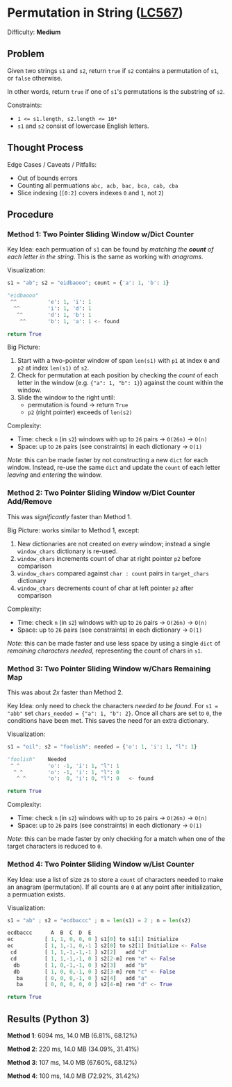 # Permutation in String ([LC567](https://leetcode.com/problems/permutation-in-string/))
Difficulty: **Medium**

## Problem

Given two strings `s1` and `s2`, return `true` if `s2` contains a permutation of `s1`, or `false` otherwise.

In other words, return `true` if one of `s1`'s permutations is the substring of `s2`.

Constraints:
- `1 <= s1.length, s2.length <= 10⁴`
- `s1` and `s2` consist of lowercase English letters.

## Thought Process

Edge Cases / Caveats / Pitfalls:
- Out of bounds errors
- Counting all permuations `abc, acb, bac, bca, cab, cba`
- Slice indexing (`[0:2]` covers indexes `0` and `1`, not `2`)

## Procedure

### Method 1: Two Pointer Sliding Window w/Dict Counter

Key Idea: each permuation of `s1` can be found by *matching the* ***count*** *of each letter in the string*.  This is the same as working with *anagrams*.

Visualization:
```python
s1 = "ab"; s2 = "eidbaooo"; count = {'a': 1, 'b': 1}

"eidbaooo"        
 ^^          'e': 1, 'i': 1
  ^^         'i': 1, 'd': 1
   ^^        'd': 1, 'b': 1
    ^^       'b': 1, 'a': 1 <- found

return True
```

Big Picture:
1. Start with a two-pointer window of span `len(s1)` with `p1` at index `0` and `p2` at index `len(s1)` of `s2`.
2. Check for permutation at each position by checking the *count* of each letter in the window (e.g. `{"a": 1, "b": 1}`) against the count within the window.
3. Slide the window to the right until:
    - permutation is found -> return `True`
    - `p2` (right pointer) exceeds of `len(s2)`

Complexity:
- Time: check `n` (in `s2`) windows with up to `26` pairs -> `O(26n)` -> `O(n)`
- Space: up to `26` pairs (see constraints) in each dictionary -> `O(1)`

*Note*: this can be made faster by not constructing a new `dict` for each window.  Instead, re-use the same `dict` and update the `count` of each letter *leaving* and *entering* the window.

### Method 2: Two Pointer Sliding Window w/Dict Counter Add/Remove

This was *significantly* faster than Method 1.

Big Picture: works similar to Method 1, except:
1. New dictionaries are not created on every window; instead a single `window_chars` dictionary is re-used.
2. `window_chars` increments count of char at right pointer `p2` before comparison
3. `window_chars` compared against `char : count` pairs in `target_chars` dictionary
4. `window_chars` decrements count of char at left pointer `p2` after comparison

Complexity:
- Time: check `n` (in `s2`) windows with up to `26` pairs -> `O(26n)` -> `O(n)`
- Space: up to `26` pairs (see constraints) in each dictionary -> `O(1)`

*Note*: this can be made faster and use less space by using a single `dict` of *remaining characters needed*, representing the count of chars in `s1`.

### Method 3: Two Pointer Sliding Window w/Chars Remaining Map

This was about *2x* faster than Method 2.

Key Idea: only need to check the characters *needed to be found*.  For `s1 = "abb"` set `chars_needed = {"a": 1, "b": 2}`.  Once all chars are set to `0`, the conditions have been met.  This saves the need for an extra dictionary.

Visualization:
```python
s1 = "oil"; s2 = "foolish"; needed = {'o': 1, 'i': 1, "l": 1}

"foolish"    Needed     
 ^ ^         'o': -1, 'i': 1, "l": 1
  ^ ^        'o': -1, 'i': 1, "l": 0
   ^ ^       'o':  0, 'i': 0, "l": 0   <- found

return True
```
Complexity:
- Time: check `n` (in `s2`) windows with up to `26` pairs -> `O(26n)` -> `O(n)`
- Space: up to `26` pairs (see constraints) in each dictionary -> `O(1)`

*Note*: this can be made faster by only checking for a match when one of the target characters is reduced to `0`.

### Method 4: Two Pointer Sliding Window w/List Counter

Key Idea: use a list of size `26` to store a `count` of characters needed to make an anagram (permutation).  If all counts are `0` at any point after initialization, a permuation exists.

Visualization:
```Python
s1 = "ab" ; s2 = "ecdbaccc" ; m = len(s1) = 2 ; n = len(s2)

ecdbaccc      A  B  C  D  E   
ec          [ 1, 1, 0, 0, 0 ] s1[0] to s1[1] Initialize
ec          [ 1, 1,-1, 0,-1 ] s2[0] to s2[1] Initialize <- False
 cd         [ 1, 1,-1,-1,-1 ] s2[2]   add "d"
 cd         [ 1, 1,-1,-1, 0 ] s2[2-m] rem "e" <- False
  db        [ 1, 0,-1,-1, 0 ] s2[3]   add "b" 
  db        [ 1, 0, 0,-1, 0 ] s2[3-m] rem "c" <- False
   ba       [ 0, 0, 0,-1, 0 ] s2[4]   add "a"
   ba       [ 0, 0, 0, 0, 0 ] s2[4-m] rem "d" <- True

return True   
```

## Results (Python 3)

**Method 1**: 6094 ms, 14.0 MB (6.81%, 68.12%)

**Method 2**: 220 ms, 14.0 MB (34.09%, 31.41%)

**Method 3**: 107 ms, 14.0 MB (67.60%, 68.12%)

**Method 4**: 100 ms, 14.0 MB (72.92%, 31.42%)
